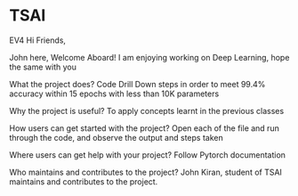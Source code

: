 # TSAI
EV4
Hi Friends, 

John here, Welcome Aboard! I am enjoying working on Deep Learning, hope the same with you 

What the project does? 
Code Drill Down steps in order to meet 99.4% accuracy within 15 epochs with less than 10K parameters

Why the project is useful? 
To apply concepts learnt in the previous classes
    
How users can get started with the project? 
Open each of the file and run through the code, and observe the output and steps taken

Where users can get help with your project? 
Follow Pytorch documentation
    
Who maintains and contributes to the project? 
John Kiran, student of TSAI maintains and contributes to the project.
